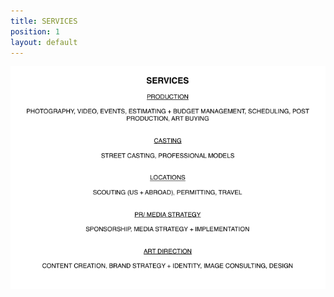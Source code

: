 ```yaml
---
title: SERVICES
position: 1
layout: default
---
```


![Screen Shot 2019-09-13 at 4.55.58 PM.png](/uploads/Screen%20Shot%202019-09-13%20at%204.55.58%20PM.png)